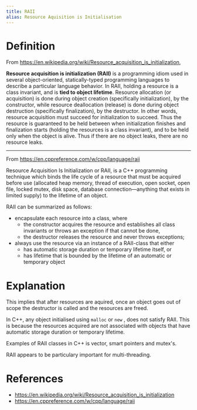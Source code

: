 ```yaml
---
title: RAII
alias: Resource Aquisition is Initialisation
---
```


# Definition

From <https://en.wikipedia.org/wiki/Resource_acquisition_is_initialization>,

**Resource acquisition is initialization (RAII)** is a programming idiom used in several object-oriented, statically-typed programming languages to describe a particular language behavior. In RAII, holding a resource is a class invariant, and is **tied to object lifetime**. Resource allocation (or acquisition) is done during object creation (specifically initialization), by the constructor, while resource deallocation (release) is done during object destruction (specifically finalization), by the destructor. In other words, resource acquisition must succeed for initialization to succeed. Thus the resource is guaranteed to be held between when initialization finishes and finalization starts (holding the resources is a class invariant), and to be held only when the object is alive. Thus if there are no object leaks, there are no resource leaks. 

---

From <https://en.cppreference.com/w/cpp/language/raii>

Resource Acquisition Is Initialization or RAII, is a C++ programming technique which binds the life cycle of a resource that must be acquired before use (allocated heap memory, thread of execution, open socket, open file, locked mutex, disk space, database connection—anything that exists in limited supply) to the lifetime of an object. 

RAII can be summarized as follows:

-   encapsulate each resource into a class, where
	-   the constructor acquires the resource and establishes all class invariants or throws an exception if that cannot be done,
	-   the destructor releases the resource and never throws exceptions;
-   always use the resource via an instance of a RAII-class that either
	-   has automatic storage duration or temporary lifetime itself, or
	-   has lifetime that is bounded by the lifetime of an automatic or temporary object

# Explanation

This implies that after resources are aquired, once an object goes out of scope the destructor is called and the resources are freed. 

In C++, any object initialised using `malloc` or  `new` , does not satisfy RAII. This is because the resources acquired are not associated with objects that have automatic storage duration or temporary lifetime.

Examples of RAII classes in C++ is vector, smart pointers and mutex's. 

RAII appears to be particulary important for multi-threading. 

# References

- <https://en.wikipedia.org/wiki/Resource_acquisition_is_initialization>
- <https://en.cppreference.com/w/cpp/language/raii>